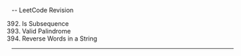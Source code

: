 -- LeetCode Revision

392.  Is Subsequence
393.  Valid Palindrome
151. Reverse Words in a String
---
